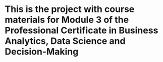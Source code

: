 # This is the project with course materials for Module 3 of the Professional Certificate in Business Analytics, Data Science and Decision-Making
